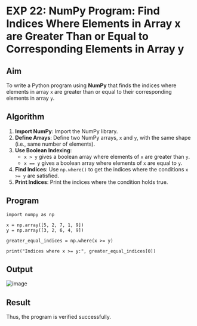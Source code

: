 # EXP 22: NumPy Program: Find Indices Where Elements in Array x are Greater Than or Equal to Corresponding Elements in Array y

##  Aim
To write a Python program using **NumPy** that finds the indices where elements in array `x` are greater than or equal to their corresponding elements in array `y`.

##  Algorithm
1. **Import NumPy**: Import the NumPy library.
2. **Define Arrays**: Define two NumPy arrays, `x` and `y`, with the same shape (i.e., same number of elements).
3. **Use Boolean Indexing**: 
   - `x > y` gives a boolean array where elements of `x` are greater than `y`.
   - `x == y` gives a boolean array where elements of `x` are equal to `y`.
4. **Find Indices**: Use `np.where()` to get the indices where the conditions `x >= y` are satisfied.
5. **Print Indices**: Print the indices where the condition holds true.

##  Program

```
import numpy as np

x = np.array([5, 2, 7, 1, 9])
y = np.array([3, 2, 6, 4, 9])

greater_equal_indices = np.where(x >= y)

print("Indices where x >= y:", greater_equal_indices[0])
```

## Output
![image](https://github.com/user-attachments/assets/c96d0442-0fa7-465f-a540-919ba6a85b5c)

## Result
Thus, the program is verified successfully.

